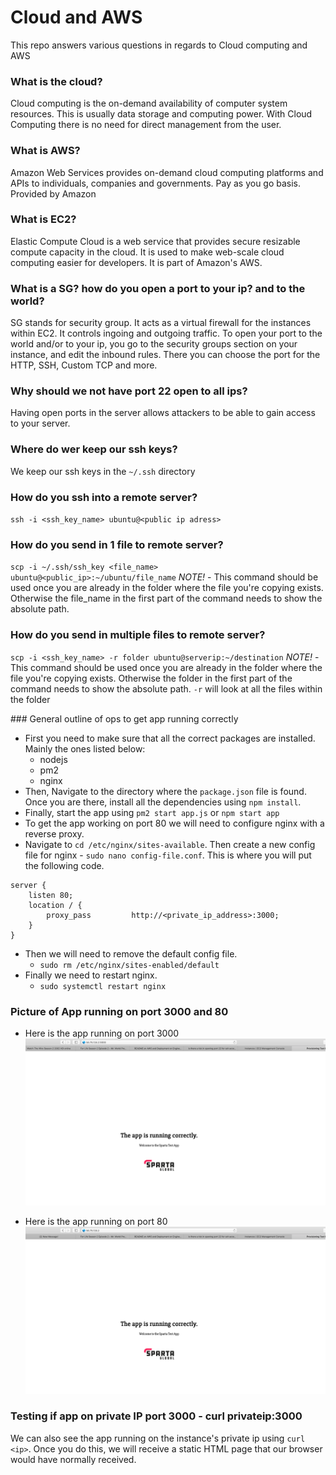 # Cloud and AWS
This repo answers various questions in regards to Cloud computing and AWS

### What is the cloud?
Cloud computing is the on-demand availability of computer system resources. This is usually data storage and computing power. With Cloud Computing there is no need for direct management from the user.

### What is AWS?
Amazon Web Services provides on-demand cloud computing platforms and APIs to individuals, companies and governments. Pay as you go basis. Provided by Amazon

### What is EC2?
Elastic Compute Cloud is a web service that provides secure resizable compute capacity in the cloud. It is used to make web-scale cloud computing easier for developers. It is part of Amazon's AWS.

### What is a SG? how do you open a port to your ip? and to the world?
SG stands for security group. It acts as a virtual firewall for the instances within EC2. It controls ingoing and outgoing traffic. To open your port to the world and/or to your ip, you go to the security groups section on your instance, and edit the inbound rules. There you can choose the port for the HTTP, SSH, Custom TCP and more.

### Why should we not have port 22 open to all ips?
Having open ports in the server allows attackers to be able to gain access to your server.

### Where do wer keep our ssh keys?
We keep our ssh keys in the `~/.ssh` directory

### How do you ssh into a remote server?
`ssh -i <ssh_key_name> ubuntu@<public ip adress>`

### How do you send in 1 file to remote server?
`scp -i ~/.ssh/ssh_key <file_name> ubuntu@<public_ip>:~/ubuntu/file_name`
*NOTE!* - This command should be used once you are already in the folder where the file you're copying exists. Otherwise the file_name in the first part of the command needs to show the absolute path.

### How do you send in multiple files to remote server?
`scp -i <ssh_key_name> -r folder ubuntu@serverip:~/destination`
*NOTE!* - This command should be used once you are already in the folder where the file you're copying exists. Otherwise the folder in the first part of the command needs to show the absolute path. `-r` will look at all the files within the folder

### General outline of ops to get app running correctly
* First you need to make sure that all the correct packages are installed. Mainly the ones listed below:
    - nodejs
    - pm2
    - nginx
* Then, Navigate to the directory where the `package.json` file is found. Once you are there, install all the dependencies using `npm install`.
* Finally, start the app using `pm2 start app.js` or `npm start app`
* To get the app working on port 80 we will need to configure nginx with a reverse proxy.
* Navigate to `cd /etc/nginx/sites-available`. Then create a new config file for nginx - `sudo nano config-file.conf`. This is where you will put the following code.
```
server {
    listen 80;
    location / {
        proxy_pass         http://<private_ip_address>:3000;
    }
}
``` 
* Then we will need to remove the default config file.
    - `sudo rm /etc/nginx/sites-enabled/default`
* Finally we need to restart nginx.
    - `sudo systemctl restart nginx`

### Picture of App running on port 3000 and 80
* Here is the app running on port 3000
![](app_on_port_3000.png)

* Here is the app running on port 80
![](app_on_port_80.png)

### Testing if app on private IP port 3000 - curl privateip:3000
We can also see the app running on the instance's private ip using `curl <ip>`. Once you do this, we will receive a static HTML page that our browser would have normally received.